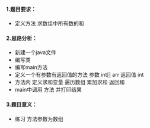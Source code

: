 #### 1.题目要求：

- 定义方法 求数组中所有数的和



#### 2.思路分析：

- 新建一个java文件
- 编写类
- 编写main方法
- 定义一个有参数有返回值的方法   参数 int[] arr 返回值  int 
- 方法内 定义求和变量 遍历数组 累加求和 返回和 
- main中调用 方法 并打印结果



#### 3.题目意义：

- 练习  方法参数为数组

